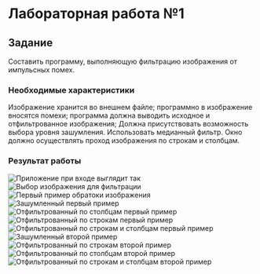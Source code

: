 # Лабораторная работа №1

## Задание

Составить программу, выполняющую фильтрацию изображения от импульсных помех.

### Необходимые характеристики

Изображение хранится во внешнем файле;
программно в изображение вносятся помехи;
программа должна выводить исходное и отфильтрованное изображения;
Должна присутствовать возможность выбора уровня зашумления.
Использовать медианный фильтр. Окно должно осуществлять проход изображения по строкам и столбцам.

### Результат работы

![Приложение при входе выглядит так](./1.jpg)
![Выбор изображения для фильтрации](./2.jpg)
![Первый пример обратоки изображения](./3.jpg)
![Зашумленный первый пример](./4.jpg)
![Отфильтрованный по столбцам первый пример](./5.jpg)
![Отфильтрованный по строкам первый пример](./6.jpg)
![Отфильтрованный по строкам и столбцам первый пример](./7.jpg)
![Зашумленный второй пример](./8.jpg)
![Отфильтрованный по строкам второй пример](./9.jpg)
![Отфильтрованный по столбцам второй пример](./10.jpg)
![Отфильтрованный по строкам и столбцам второй пример](./11.jpg)